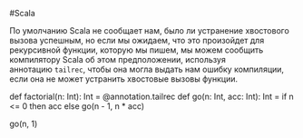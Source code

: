 
#Scala 

По умолчанию Scala не сообщает нам, было ли устранение хвостового вызова успешным, но если мы ожидаем, что это произойдет для рекурсивной функции, которую мы пишем, мы можем сообщить компилятору Scala об этом предположении, используя аннотацию `tailrec`, чтобы она могла выдать нам ошибку компиляции, если она не может устранить хвостовые вызовы функции.

def factorial(n: Int): Int =
  @annotation.tailrec
  def go(n: Int, acc: Int): Int =
if n <= 0 then acc
    else go(n - 1, n * acc)
 
  go(n, 1)